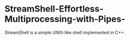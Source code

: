 # StreamShell-Effortless-Multiprocessing-with-Pipes-
StreamShell is a simple UNIX-like shell implemented in C++. 
